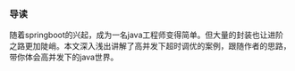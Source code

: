 ### 导读

随着springboot的兴起，成为一名java工程师变得简单。但大量的封装也让进阶之路更加陡峭。本文深入浅出讲解了高并发下超时调优的案例，跟随作者的思路，带你体会高并发下的java世界。